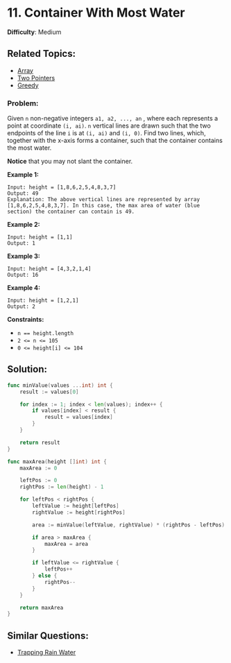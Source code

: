 # 11. Container With Most Water

**Difficulty**: Medium

## Related Topics:
- [Array](https://leetcode.com/tag/array/)
- [Two Pointers](https://leetcode.com/tag/two-pointers/)
- [Greedy](https://leetcode.com/tag/greedy/)

### Problem:

Given `n` non-negative integers `a1, a2, ..., an` , where each represents a point at coordinate `(i, ai)`. `n` vertical lines are drawn such that the two endpoints of the line `i` is at `(i, ai)` and `(i, 0)`. Find two lines, which, together with the x-axis forms a container, such that the container contains the most water.

**Notice** that you may not slant the container.

**Example 1:**

```
Input: height = [1,8,6,2,5,4,8,3,7]
Output: 49
Explanation: The above vertical lines are represented by array [1,8,6,2,5,4,8,3,7]. In this case, the max area of water (blue section) the container can contain is 49.
```

**Example 2:**

```
Input: height = [1,1]
Output: 1
```

**Example 3:**

```
Input: height = [4,3,2,1,4]
Output: 16
```

**Example 4:**

```
Input: height = [1,2,1]
Output: 2
```

**Constraints:**

- `n == height.length`
- `2 <= n <= 105`
- `0 <= height[i] <= 104`

## Solution:

```go
func minValue(values ...int) int {
	result := values[0]

	for index := 1; index < len(values); index++ {
		if values[index] < result {
			result = values[index]
		}
	}

	return result
}

func maxArea(height []int) int {
	maxArea := 0

	leftPos := 0
	rightPos := len(height) - 1

	for leftPos < rightPos {
		leftValue := height[leftPos]
		rightValue := height[rightPos]

		area := minValue(leftValue, rightValue) * (rightPos - leftPos)

		if area > maxArea {
			maxArea = area
		}

		if leftValue <= rightValue {
			leftPos++
		} else {
			rightPos--
		}
	}

	return maxArea
}
```

## Similar Questions:

- [Trapping Rain Water](https://github.com/ju-popov/leetcode.com/tree/main/problems/trapping-rain-water/)
